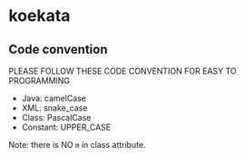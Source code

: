 # koekata

## Code convention
PLEASE FOLLOW THESE CODE CONVENTION FOR EASY TO PROGRAMMING
- Java: camelCase
- XML: snake_case
- Class: PascalCase
- Constant: UPPER_CASE

Note: there is NO `m` in class attribute.
